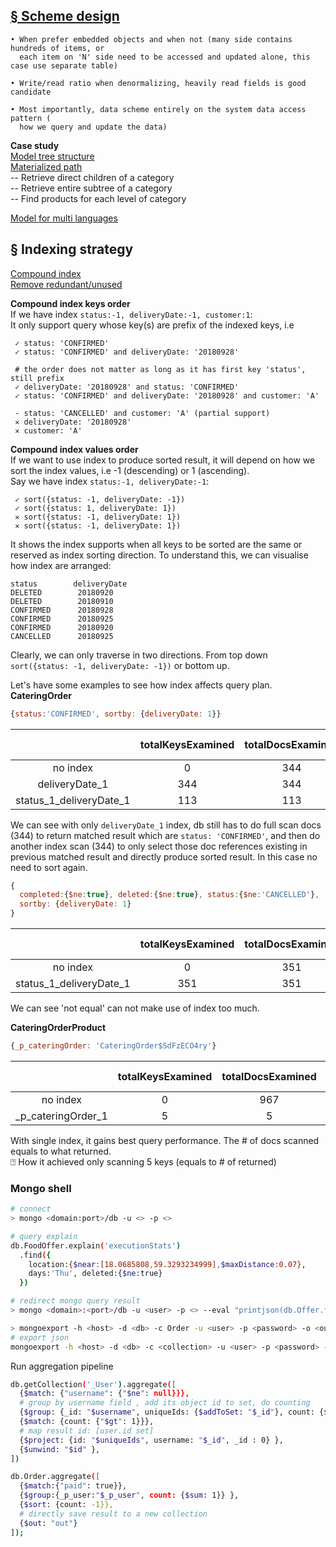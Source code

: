 [§ Scheme design](https://www.mongodb.com/blog/post/6-rules-of-thumb-for-mongodb-schema-design-part-1)
--
```
• When prefer embedded objects and when not (many side contains hundreds of items, or
  each item on 'N' side need to be accessed and updated alone, this case use separate table)

• Write/read ratio when denormalizing, heavily read fields is good candidate

• Most importantly, data scheme entirely on the system data access pattern (
  how we query and update the data)
```
**Case study**   
[Model tree structure](https://docs.mongodb.com/manual/tutorial/model-tree-structures/)  
[Materialized path](http://learnmongodbthehardway.com/schema/categoryhierarchy/)  
  -- Retrieve direct children of a category  
  -- Retrieve entire subtree of a category  
  -- Find products for each level of category

[Model for multi languages](http://www.vertabelo.com/blog/technical-articles/data-modeling-for-multiple-languages-how-to-design-a-localization-ready-system)


§ Indexing strategy
---
 [Compound index](https://docs.mongodb.com/manual/core/index-compound/#compound-index-prefix)    
 [Remove redundant/unused](http://docs.mlab.com/indexing/#identifying-and-removing-unnecessary-indexes)

**Compound index keys order**  
If we have index `status:-1, deliveryDate:-1, customer:1`:   
It only support query whose key(s) are prefix of the indexed keys, i.e  
```
 ✓ status: 'CONFIRMED'  
 ✓ status: 'CONFIRMED' and deliveryDate: '20180928'
 
 # the order does not matter as long as it has first key 'status', still prefix
 ✓ deliveryDate: '20180928' and status: 'CONFIRMED'
 ✓ status: 'CONFIRMED' and deliveryDate: '20180928' and customer: 'A'  

 - status: 'CANCELLED' and customer: 'A' (partial support)
 ✕ deliveryDate: '20180928'  
 ✕ customer: 'A'
```

**Compound index values order**   
If we want to use index to produce sorted result, it will depend on how we sort the index values, i.e -1 (descending) or 1 (ascending).   
Say we have index `status:-1, deliveryDate:-1`:  
```
 ✓ sort({status: -1, deliveryDate: -1})
 ✓ sort({status: 1, deliveryDate: 1})  
 ✕ sort({status: -1, deliveryDate: 1})  
 ✕ sort({status: -1, deliveryDate: 1})  
```
It shows the index supports when all keys to be sorted are the same or reserved as index sorting direction. To understand this, we can visualise how index are arranged:  
```
status        deliveryDate
DELETED        20180920
DELETED        20180910
CONFIRMED      20180928
CONFIRMED      20180925
CONFIRMED      20180920
CANCELLED      20180925
```  
Clearly, we can only traverse in two directions. From top down `sort({status: -1, deliveryDate: -1})` or bottom up.

Let's have some examples to see how index affects query plan.   
**CateringOrder**
```js
{status:'CONFIRMED', sortby: {deliveryDate: 1}}
```
|   |totalKeysExamined | totalDocsExamined  | nReturned | sort in memory|
| :---: | :-------------: |:-------------:|:-----:|   :-----:   |
|no index|     0   | 344 | 113 | Y|
|deliveryDate_1|     344   | 344 | 113 | N |
|status_1_deliveryDate_1|     113   | 113 | 113 | N |

We can see with only `deliveryDate_1` index, db still has to do full scan docs (344) to return matched result which are `status: 'CONFIRMED'`, and then do another index scan (344) to only select those doc references existing in previous matched result and directly produce sorted result. In this case no need to sort again.
```js
{
  completed:{$ne:true}, deleted:{$ne:true}, status:{$ne:'CANCELLED'},
  sortby: {deliveryDate: 1}
}
```
|   |totalKeysExamined | totalDocsExamined  | nReturned | sort in memory|
| :---: | :-------------: |:-------------:|:-----:|   :-----:   |
|no index|     0   | 351 | 58 | |
|status_1_deliveryDate_1|     351   | 351 | 58 | N |

We can see 'not equal' can not make use of index too much.

**CateringOrderProduct**
```js
{_p_cateringOrder: 'CateringOrder$SdFzECO4ry'}
```
|   |totalKeysExamined | totalDocsExamined  | nReturned | sort in memory|
| :---: | :-------------: |:-------------:|:-----:|   :-----:   |
|no index|     0   | 967 | 5 | |
|_p_cateringOrder_1|     5   | 5 | 5 |  |

With single index, it gains best query performance. The # of docs scanned equals to what returned.   
⍰ How it achieved only scanning 5 keys (equals to # of returned)

### Mongo shell
```sh
# connect
> mongo <domain:port>/db -u <> -p <>

# query explain
db.FoodOffer.explain('executionStats')
  .find({
    location:{$near:[18.0685808,59.3293234999],$maxDistance:0.07},
    days:'Thu', deleted:{$ne:true}
  })

# redirect mongo query result
> mongo <domain>:<port>/db -u <user> -p <> --eval "printjson(db.Offer.find({days:'Thu',available:true}).explain() )"  >> out.json

> mongoexport -h <host> -d <db> -c Order -u <user> -p <password> -o <output> --type=csv -q '{_created_at:{$gt: { "$date": "2017-01-01T00:00:00.001Z"} }}' -f "<fields>"
# export json
mongoexport -h <host> -d <db> -c <collection> -u <user> -p <password> -o out.json
```
Run aggregation pipeline
```sh
db.getCollection('_User').aggregate([
  {$match: {"username": {"$ne": null}}},
  # group by username field , add its object id to set, do counting
  {$group: {_id: "$username", uniqueIds: {$addToSet: "$_id"}, count: {$sum: 1}}},
  {$match: {count: {"$gt": 1}}},
  # map result id: [user.id set]
  {$project: {id: "$uniqueIds", username: "$_id", _id : 0} },
  {$unwind: "$id" },
])

db.Order.aggregate([
  {$match:{"paid": true}},
  {$group:{_p_user:"$_p_user", count: {$sum: 1}} },
  {$sort: {count: -1}},
  # directly save result to a new collection
  {$out: "out"}
]);

```
